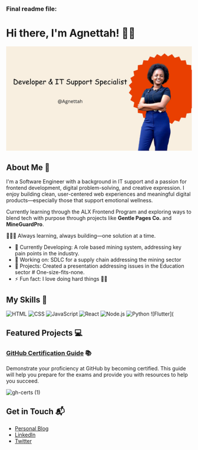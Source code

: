 
### Final readme file: 

# Hi there, I'm Agnettah! 👋🏽

![Agnettah](logo.jpg)


## About Me 🚀

I'm a Software Engineer with a background in IT support and a passion for frontend development, digital problem-solving, and creative expression. I enjoy building clean, user-centered web experiences and meaningful digital products—especially those that support emotional wellness.

Currently learning through the ALX Frontend Program and exploring ways to blend tech with purpose through projects like **Gentle Pages Co.** and **MineGuardPro**.

👨🏻‍💻 Always learning, always building—one solution at a time.


- 🌱 Currently Developing: A role based mining system, addressing key pain points in the industry.
- 🔭 Working on: SDLC for a supply chain addressing the mining sector
- 🎯 Projects: Created a presentation addressing issues in the Education sector # One-size-fits-none.
- ⚡ Fun fact: I love doing hard things 💃🏽 

## My Skills 🧠

![HTML](https://img.shields.io/badge/-HTML-E34F26?style=flat-square&logo=html5&logoColor=white) 
![CSS](https://img.shields.io/badge/-CSS-1572B6?style=flat-square&logo=css3&logoColor=white) 
![JavaScript](https://img.shields.io/badge/-JavaScript-F7DF1E?style=flat-square&logo=javascript&logoColor=black) 
![React](https://img.shields.io/badge/-React-61DAFB?style=flat-square&logo=react&logoColor=black) 
![Node.js](https://img.shields.io/badge/-Node.js-339933?style=flat-square&logo=node.js&logoColor=white) 
![Python](https://img.shields.io/badge/python-3670A0?style=for-the-badge&logo=python&logoColor=ffdd54)
![Flutter](

## Featured Projects 💻 

### [GitHub Certification Guide](https://github.com/LadyKerr/github-certification-guide) 📚

Demonstrate your proficiency at GitHub by becoming certified. This guide will help you prepare for the exams and provide you with resources to help you succeed.

![gh-certs (1)](https://github.com/user-attachments/assets/3f3f02a9-173e-43c3-9c06-341276047633)


## Get in Touch 📬

- [Personal Blog](https://itsthatlady.dev/ ) 
- [LinkedIn](https://twitter.com/itsthatladydev) 
- [Twitter](https://www.linkedin.com/in/kedashakerr/) 
